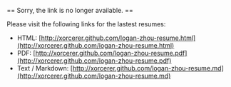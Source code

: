 == Sorry, the link is no longer available. ==

Please visit the following links for the lastest resumes:

+ HTML: [http://xorcerer.github.com/logan-zhou-resume.html](http://xorcerer.github.com/logan-zhou-resume.html)
+ PDF: [http://xorcerer.github.com/logan-zhou-resume.pdf](http://xorcerer.github.com/logan-zhou-resume.pdf)
+ Text / Markdown: [http://xorcerer.github.com/logan-zhou-resume.md](http://xorcerer.github.com/logan-zhou-resume.md)

